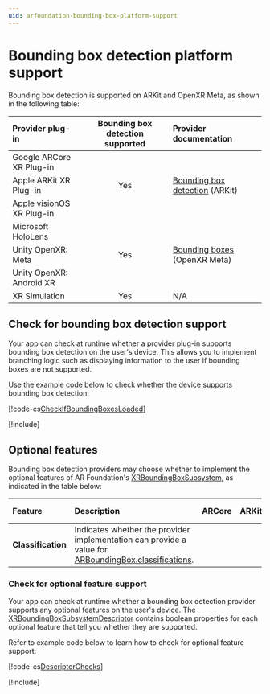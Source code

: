 ```yaml
---
uid: arfoundation-bounding-box-platform-support
---
```

# Bounding box detection platform support

Bounding box detection is supported on ARKit and OpenXR Meta, as shown in the following table:

| Provider plug-in | Bounding box detection supported | Provider documentation |
| :--------------- | :------------------------------: | :--------------------- |
| Google ARCore XR Plug-in | | |
| Apple ARKit XR Plug-in | Yes | [Bounding box detection](xref:arkit-bounding-boxes) (ARKit) |
| Apple visionOS XR Plug-in | | |
| Microsoft HoloLens | | |
| Unity OpenXR: Meta | Yes | [Bounding boxes](xref:meta-openxr-bounding-boxes) (OpenXR Meta) |
| Unity OpenXR: Android XR | | |
| XR Simulation | Yes | N/A |

## Check for bounding box detection support

Your app can check at runtime whether a provider plug-in supports bounding box detection on the user's device. This allows you to implement branching logic such as displaying information to the user if bounding boxes are not supported.

Use the example code below to check whether the device supports bounding box detection:

[!code-cs[CheckIfBoundingBoxesLoaded](../../../Tests/Runtime/CodeSamples/LoaderUtilitySamples.cs#CheckIfBoundingBoxesLoaded)]

[!include[](../../snippets/initialization.md)]

## Optional features

Bounding box detection providers may choose whether to implement the optional features of AR Foundation's [XRBoundingBoxSubsystem](xref:UnityEngine.XR.ARSubsystems.XRBoundingBoxSubsystem), as indicated in the table below:

| Feature | Description | ARCore | ARKit | OpenXR Meta | XR Simulation |
| :------ | :---------- | :----: | :---: | :---------: | :-----------: |
| **Classification** | Indicates whether the provider implementation can provide a value for [ARBoundingBox.classifications](xref:UnityEngine.XR.ARFoundation.ARBoundingBox.classifications). | | | | |

### Check for optional feature support

Your app can check at runtime whether a bounding box detection provider supports any optional features on the user's device. The [XRBoundingBoxSubsystemDescriptor](xref:UnityEngine.XR.ARSubsystems.XRBoundingBoxSubsystemDescriptor) contains boolean properties for each optional feature that tell you whether they are supported.

Refer to example code below to learn how to check for optional feature support:

[!code-cs[DescriptorChecks](../../../Tests/Runtime/CodeSamples/ARBoundingBoxManagerSamples.cs#DescriptorChecks)]

[!include[](../../snippets/apple-arkit-trademark.md)]
